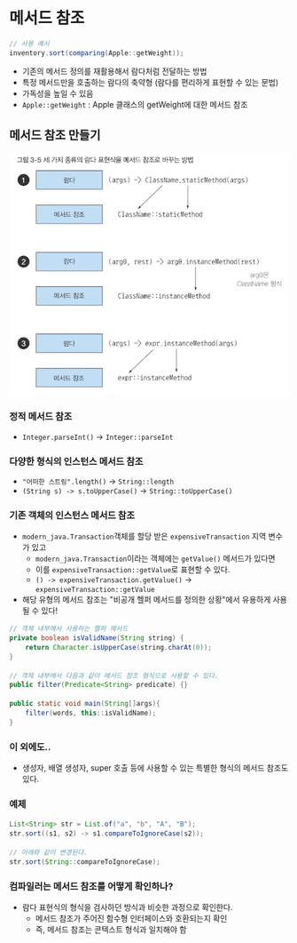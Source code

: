 # 메서드 참조

```java
// 사용 예시
inventory.sort(comparing(Apple::getWeight));
```
- 기존의 메서드 정의를 재활용해서 람다처럼 전달하는 방법
- 특정 메서드만을 호출하는 람다의 축약형 (람다를 편리하게 표현할 수 있는 문법)
- 가독성을 높일 수 있음
- `Apple::getWeight` : Apple 클래스의 getWeight에 대한 메서드 참조

## 메서드 참조 만들기
![img_3.png](img_3.png)
### 정적 메서드 참조
- `Integer.parseInt()` -> `Integer::parseInt`


### 다양한 형식의 인스턴스 메서드 참조
- `"어떠한 스트링".length()` -> `String::length`
- `(String s) -> s.toUpperCase()` -> `String::toUpperCase()`


### 기존 객체의 인스턴스 메서드 참조
- `modern_java.Transaction`객체를 할당 받은 `expensiveTransaction` 지역 변수가 있고
  - `modern_java.Transaction`이라는 객체에는 `getValue()` 메서드가 있다면
  - 이를 `expensiveTransaction::getValue`로 표현할 수 있다.
  - `() -> expensiveTransaction.getValue()` -> `expensiveTransaction::getValue`
- 해당 유형의 메서드 참조는 "비공개 헬퍼 메서드를 정의한 상황"에서 유용하게 사용될 수 있다!
```java
// 객체 내부에서 사용하는 헬퍼 메서드
private boolean isValidName(String string) {
    return Character.isUpperCase(string.charAt(0));
}

// 객체 내부에서 다음과 같이 메서드 참조 형식으로 사용할 수 있다.
public filter(Predicate<String> predicate) {}

public static void main(String[]args){
    filter(words, this::isValidName);        
}
```


### 이 외에도..
- 생성자, 배열 생성자, super 호출 등에 사용할 수 있는 특별한 형식의 메서드 참조도 있다.


### 예제
```java
List<String> str = List.of("a", "b", "A", "B");
str.sort((s1, s2) -> s1.compareToIgnoreCase(s2));

// 아래와 같이 변경된다.
str.sort(String::compareToIgnoreCase);
```


### 컴파일러는 메서드 참조를 어떻게 확인하나?
- 람다 표현식의 형식을 검사하던 방식과 비슷한 과정으로 확인한다.
  - 메서드 참조가 주어진 함수형 인터페이스와 호환되는지 확인
  - 즉, 메서드 참조는 콘텍스트 형식과 일치해야 함
